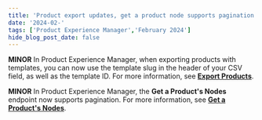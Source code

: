 ```yaml
---
title: 'Product export updates, get a product node supports pagination'
date: '2024-02-'
tags: ['Product Experience Manager','February 2024']
hide_blog_post_date: false
---
```

**MINOR** In Product Experience Manager, when exporting products with templates, you can now use the template slug in the header of your CSV field, as well as the template ID. For more information, see **[Export Products](https://elasticpath.dev/docs/pxm/products/exporting-products/export-products)**.

**MINOR** In Product Experience Manager, the **Get a Product's Nodes** endpoint now supports pagination. For more information, see **[Get a Product's Nodes](https://elasticpath.dev/docs/pxm/products/product-asset-relationships/get-a-products-nodes)**.

